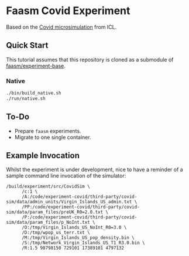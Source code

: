 # Faasm Covid Experiment

Based on the [Covid microsimulation](https://github.com/mrc-ide/covid-sim) from
ICL. 

## Quick Start

This tutorial assumes that this repository is cloned as a submodule of
[faasm/experiment-base](https://github.com/faasm/experiment-base).

### Native

```bash
./bin/build_native.sh
./run/native.sh
```

## To-Do

+ Prepare `faasm` experiments.
+ Migrate to one single container.

## Example Invocation

Whilst the experiment is under development, nice to have a reminder of a sample
command line invocation of the simulator:
```
/build/experiment/src/CovidSim \
      /c:1 \
      /A:/code/experiment-covid/third-party/covid-sim/data/admin_units/Virgin_Islands_US_admin.txt \
      /PP:/code/experiment-covid/third-party/covid-sim/data/param_files/preUK_R0=2.0.txt \
      /P:/code/experiment-covid/third-party/covid-sim/data/param_files/p_NoInt.txt \
      /O:/tmp/Virgin_Islands_US_NoInt_R0=3.0 \
      /D:/tmp/wpop_us_terr.txt \
      /M:/tmp/Virgin_Islands_US_pop_density.bin \
      /S:/tmp/Network_Virgin_Islands_US_T1_R3.0.bin \
      /R:1.5 98798150 729101 17389101 4797132
```

